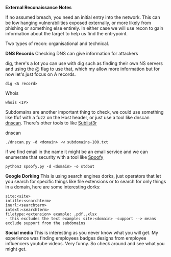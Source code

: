 **External Reconaissance Notes**

If no assumed breach, you need an initial entry into the network. This can be low hanging vulnerabilities exposed externally, or more likely from phishing or something else entirely. In either case we will use recon to gain information about the target to help us find the entrypoint. 

Two types of recon: organisational and technical.

**DNS Records**
Checking DNS can give information for attackers

dig, there's a lot you can use with dig such as finding their own NS servers and using the @ flag to use that, which my allow more information but for now let's just focus on A records. 
```
dig <A record>
```

Whois
```
whois <IP>
```

Subdomains are another important thing to check, we could use something like ffuf with a fuzz on the Host header, or just use a tool like dnscan [dnscan](https://github.com/rbsec/dnscan). There's other tools to like [Sublist3r](https://github.com/aboul3la/Sublist3r)

dnscan
```
./dnscan.py -d <domain> -w subdomains-100.txt
```

if we find email in the name it might be an email service and we can enumerate that security with a tool like [Spoofy](https://github.com/MattKeeley/Spoofy)
```
python3 spoofy.py -d <domain> -o stdout
```

**Google Dorking**
This is using search engines dorks, just operators that let you search for specific things like file extensions or to search for only things in a domain, here are some interesting dorks:
```
site:<site>
intitle:<searchterm>
inurl:<searchterm>
intext:<searchterm>
filetype:<extension> example: .pdf,.xlsx
- this excludes the text example: site:<domain> -support --> means exclude support from the subdomains
```

**Social media**
This is interesting as you never know what you will get. My experience was finding employees badges designs from employee influencers youtube videos. Very funny. So check around and see what you might get. 
